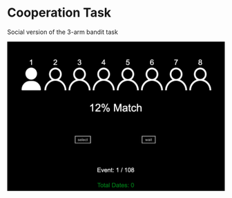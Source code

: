 # Cooperation Task
Social version of the 3-arm bandit task


![Thumbnail](/public/js/tasks/cooperation_task/thumbnail.png)
